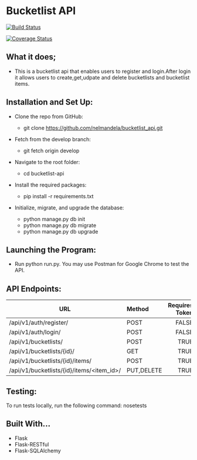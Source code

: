  # Bucketlist API
 
 [![Build Status](https://travis-ci.org/nelmandela/restful_api.svg?branch=master)](https://travis-ci.org/nelmandela/restful_api)

[![Coverage Status](https://coveralls.io/repos/github/nelmandela/bucketlist_api/badge.svg?branch=master)](https://coveralls.io/github/nelmandela/bucketlist_api?branch=master)

## What it does;

- This is a bucketlist api that enables users to register and login.After login it allows users to create,get,udpate and delete bucketlists and bucketlist items.

## Installation and Set Up:

- Clone the repo from GitHub:
    - git clone https://github.com/nelmandela/bucketlist_api.git

- Fetch from the develop branch:

  - git fetch origin develop

- Navigate to the root folder:

  - cd bucketlist-api
  
- Install the required packages:

  - pip install -r requirements.txt
  
- Initialize, migrate, and upgrade the database:

  - python manage.py db init
  - python manage.py db migrate
  - python manage.py db upgrade
  
## Launching the Program:

  - Run python run.py. You may use Postman for Google Chrome to test the API.

## API Endpoints:

| URL	| Method | Requires Token |
| --- | :--- | ---: |
| /api/v1/auth/register/ | POST | FALSE
| /api/v1/auth/login/ | POST | FALSE
| /api/v1/bucketlists/ | POST | TRUE
| /api/v1/bucketlists/{id}/	| GET | TRUE
| /api/v1/bucketlists/{id}/items/ | POST | TRUE
| /api/v1/bucketlists/{id}/items/<item_id>/	| PUT,DELETE | TRUE

  
## Testing:

  To run tests locally, run the following command: nosetests

## Built With...

  - Flask
  - Flask-RESTful
  - Flask-SQLAlchemy
